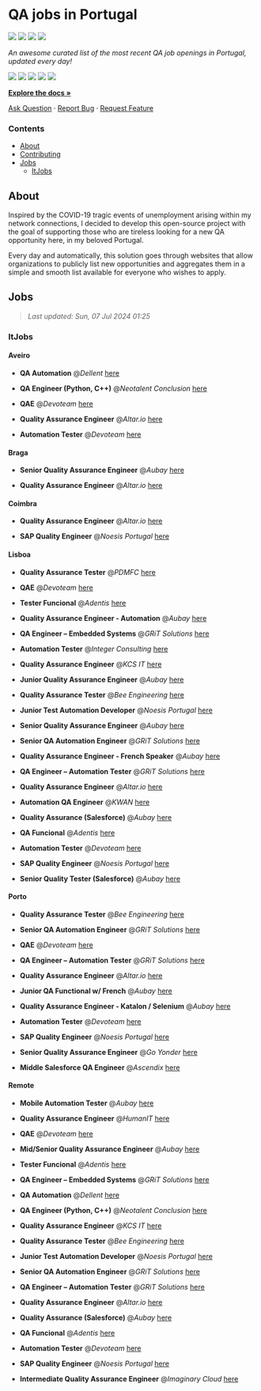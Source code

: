 QA jobs in Portugal
========================

![](https://img.shields.io/static/v1?label=%F0%9F%8C%9F&message=If%20Useful&color=BC4E99)
[![](https://img.shields.io/github/stars/sergiomartins8/qa-jobs-in-portugal)](https://github.com/sergiomartins8/qa-jobs-in-portugal/stargazers)
[![](https://img.shields.io/github/forks/sergiomartins8/qa-jobs-in-portugal)](https://github.com/sergiomartins8/qa-jobs-in-portugal/network/members)
[![](https://img.shields.io/badge/-sergiomartins8-blue?logo=Linkedin&logoColor=white)](https://www.linkedin.com/in/sergiomartins8/)

_An awesome curated list of the most recent QA job openings in Portugal, updated every day!_

[![](https://img.shields.io/github/v/release/sergiomartins8/qa-jobs-in-portugal)](https://github.com/sergiomartins8/qa-jobs-in-portugal/releases)
[![](https://github.com/sergiomartins8/qa-jobs-in-portugal/workflows/release/badge.svg)](https://github.com/sergiomartins8/qa-jobs-in-portugal/actions?query=workflow%3Arelease)
[![](https://img.shields.io/github/issues/sergiomartins8/qa-jobs-in-portugal)](https://github.com/sergiomartins8/qa-jobs-in-portugal/issues)
[![](https://img.shields.io/github/contributors/sergiomartins8/qa-jobs-in-portugal)](https://github.com/sergiomartins8/qa-jobs-in-portugal/graphs/contributors)
[![](https://img.shields.io/github/license/sergiomartins8/qa-jobs-in-portugal)](https://github.com/sergiomartins8/qa-jobs-in-portugal/blob/master/LICENSE)

**[Explore the docs »](https://github.com/sergiomartins8/qa-jobs-in-portugal/blob/master/docs/DOCUMENTATION.md)**

[Ask Question](https://github.com/sergiomartins8/qa-jobs-in-portugal/issues) 
·
[Report Bug](https://github.com/sergiomartins8/qa-jobs-in-portugal/issues)
·
[Request Feature](https://github.com/sergiomartins8/qa-jobs-in-portugal/issues)

### Contents
* [About](#about)
* [Contributing](https://github.com/sergiomartins8/qa-jobs-in-portugal/blob/master/docs/CONTRIBUTING.md)
* [Jobs](#jobs)
  * [ItJobs](#itjobs)

## About
Inspired by the COVID-19 tragic events of unemployment arising within my network connections, I decided to develop this open-source project with the goal of supporting those who are tireless looking for a new QA opportunity here, in my beloved Portugal.

Every day and automatically, this solution goes through websites that allow organizations to publicly list new opportunities and aggregates them in a simple and smooth list available for everyone who wishes to apply.

Jobs
---------

> _Last updated: Sun, 07 Jul 2024 01:25_

### ItJobs

#### Aveiro

- **QA Automation** @_Dellent_ [here](https://www.itjobs.pt/oferta/483407/qa-automation)


- **QA Engineer (Python, C++)** @_Neotalent Conclusion_ [here](https://www.itjobs.pt/oferta/485459/qa-engineer-python-c)


- **QAE** @_Devoteam_ [here](https://www.itjobs.pt/oferta/484505/qae)


- **Quality Assurance Engineer** @_Altar.io_ [here](https://www.itjobs.pt/oferta/485435/quality-assurance-engineer)


- **Automation Tester** @_Devoteam_ [here](https://www.itjobs.pt/oferta/485311/automation-tester)

#### Braga

- **Senior Quality Assurance Engineer** @_Aubay_ [here](https://www.itjobs.pt/oferta/484489/senior-quality-assurance-engineer)


- **Quality Assurance Engineer** @_Altar.io_ [here](https://www.itjobs.pt/oferta/485435/quality-assurance-engineer)

#### Coimbra

- **Quality Assurance Engineer** @_Altar.io_ [here](https://www.itjobs.pt/oferta/485435/quality-assurance-engineer)


- **SAP Quality Engineer** @_Noesis Portugal_ [here](https://www.itjobs.pt/oferta/484803/sap-quality-engineer-all-locations)

#### Lisboa

- **Quality Assurance Tester** @_PDMFC_ [here](https://www.itjobs.pt/oferta/486174/quality-assurance-tester)


- **QAE** @_Devoteam_ [here](https://www.itjobs.pt/oferta/484505/qae)


- **Tester Funcional** @_Adentis_ [here](https://www.itjobs.pt/oferta/485590/tester-funcional)


- **Quality Assurance Engineer - Automation** @_Aubay_ [here](https://www.itjobs.pt/oferta/484490/quality-assurance-engineer-katalon-selenium)


- **QA Engineer – Embedded Systems** @_GRiT Solutions_ [here](https://www.itjobs.pt/oferta/486086/qa-engineer-embedded-systems)


- **Automation Tester** @_Integer Consulting_ [here](https://www.itjobs.pt/oferta/485741/automation-tester)


- **Quality Assurance Engineer** @_KCS IT_ [here](https://www.itjobs.pt/oferta/484965/quality-assurance-engineer)


- **Junior Quality Assurance Engineer** @_Aubay_ [here](https://www.itjobs.pt/oferta/484600/junior-quality-assurance-engineer)


- **Quality Assurance Tester** @_Bee Engineering_ [here](https://www.itjobs.pt/oferta/486048/quality-assurance-tester)


- **Junior Test Automation Developer** @_Noesis Portugal_ [here](https://www.itjobs.pt/oferta/484968/junior-test-automation-developer-tagus-park)


- **Senior Quality Assurance Engineer** @_Aubay_ [here](https://www.itjobs.pt/oferta/484489/senior-quality-assurance-engineer)


- **Senior QA Automation Engineer** @_GRiT Solutions_ [here](https://www.itjobs.pt/oferta/485183/senior-qa-automation-engineer)


- **Quality Assurance Engineer - French Speaker** @_Aubay_ [here](https://www.itjobs.pt/oferta/484598/quality-assurance-engineer-french-speaker)


- **QA Engineer – Automation Tester** @_GRiT Solutions_ [here](https://www.itjobs.pt/oferta/485139/qa-engineer-automation-tester)


- **Quality Assurance Engineer** @_Altar.io_ [here](https://www.itjobs.pt/oferta/485435/quality-assurance-engineer)


- **Automation QA Engineer** @_KWAN_ [here](https://www.itjobs.pt/oferta/485074/automation-qa-engineer)


- **Quality Assurance (Salesforce)** @_Aubay_ [here](https://www.itjobs.pt/oferta/484919/senior-quality-assurance-salesforce)


- **QA Funcional** @_Adentis_ [here](https://www.itjobs.pt/oferta/486199/qa-funcional)


- **Automation Tester** @_Devoteam_ [here](https://www.itjobs.pt/oferta/485311/automation-tester)


- **SAP Quality Engineer** @_Noesis Portugal_ [here](https://www.itjobs.pt/oferta/484803/sap-quality-engineer-all-locations)


- **Senior Quality Tester (Salesforce)** @_Aubay_ [here](https://www.itjobs.pt/oferta/485127/senior-quality-tester-salesforce)

#### Porto

- **Quality Assurance Tester** @_Bee Engineering_ [here](https://www.itjobs.pt/oferta/486048/quality-assurance-tester)


- **Senior QA Automation Engineer** @_GRiT Solutions_ [here](https://www.itjobs.pt/oferta/485183/senior-qa-automation-engineer)


- **QAE** @_Devoteam_ [here](https://www.itjobs.pt/oferta/484505/qae)


- **QA Engineer – Automation Tester** @_GRiT Solutions_ [here](https://www.itjobs.pt/oferta/485139/qa-engineer-automation-tester)


- **Quality Assurance Engineer** @_Altar.io_ [here](https://www.itjobs.pt/oferta/485435/quality-assurance-engineer)


- **Junior QA Functional w/ French** @_Aubay_ [here](https://www.itjobs.pt/oferta/485905/junior-qa-functional-w-french)


- **Quality Assurance Engineer - Katalon / Selenium** @_Aubay_ [here](https://www.itjobs.pt/oferta/484597/quality-assurance-engineer-katalon-selenium)


- **Automation Tester** @_Devoteam_ [here](https://www.itjobs.pt/oferta/485311/automation-tester)


- **SAP Quality Engineer** @_Noesis Portugal_ [here](https://www.itjobs.pt/oferta/484803/sap-quality-engineer-all-locations)


- **Senior Quality Assurance Engineer** @_Go Yonder_ [here](https://www.itjobs.pt/oferta/485815/senior-quality-assurance-engineer)


- **Middle Salesforce QA Engineer** @_Ascendix_ [here](https://www.itjobs.pt/oferta/484660/middle-salesforce-qa-engineer)

#### Remote

- **Mobile Automation Tester** @_Aubay_ [here](https://www.itjobs.pt/oferta/484599/mobile-automation-tester)


- **Quality Assurance Engineer** @_HumanIT_ [here](https://www.itjobs.pt/oferta/485817/quality-assurance-engineer)


- **QAE** @_Devoteam_ [here](https://www.itjobs.pt/oferta/484505/qae)


- **Mid/Senior Quality Assurance Engineer** @_Aubay_ [here](https://www.itjobs.pt/oferta/484601/mid-senior-quality-assurance-engineer)


- **Tester Funcional** @_Adentis_ [here](https://www.itjobs.pt/oferta/485590/tester-funcional)


- **QA Engineer – Embedded Systems** @_GRiT Solutions_ [here](https://www.itjobs.pt/oferta/486086/qa-engineer-embedded-systems)


- **QA Automation** @_Dellent_ [here](https://www.itjobs.pt/oferta/483407/qa-automation)


- **QA Engineer (Python, C++)** @_Neotalent Conclusion_ [here](https://www.itjobs.pt/oferta/485459/qa-engineer-python-c)


- **Quality Assurance Engineer** @_KCS IT_ [here](https://www.itjobs.pt/oferta/484965/quality-assurance-engineer)


- **Quality Assurance Tester** @_Bee Engineering_ [here](https://www.itjobs.pt/oferta/486048/quality-assurance-tester)


- **Junior Test Automation Developer** @_Noesis Portugal_ [here](https://www.itjobs.pt/oferta/484968/junior-test-automation-developer-tagus-park)


- **Senior QA Automation Engineer** @_GRiT Solutions_ [here](https://www.itjobs.pt/oferta/485183/senior-qa-automation-engineer)


- **QA Engineer – Automation Tester** @_GRiT Solutions_ [here](https://www.itjobs.pt/oferta/485139/qa-engineer-automation-tester)


- **Quality Assurance Engineer** @_Altar.io_ [here](https://www.itjobs.pt/oferta/485435/quality-assurance-engineer)


- **Quality Assurance (Salesforce)** @_Aubay_ [here](https://www.itjobs.pt/oferta/484919/senior-quality-assurance-salesforce)


- **QA Funcional** @_Adentis_ [here](https://www.itjobs.pt/oferta/486199/qa-funcional)


- **Automation Tester** @_Devoteam_ [here](https://www.itjobs.pt/oferta/485311/automation-tester)


- **SAP Quality Engineer** @_Noesis Portugal_ [here](https://www.itjobs.pt/oferta/484803/sap-quality-engineer-all-locations)


- **Intermediate Quality Assurance Engineer** @_Imaginary Cloud_ [here](https://www.itjobs.pt/oferta/486006/intermediate-quality-assurance-engineer)

